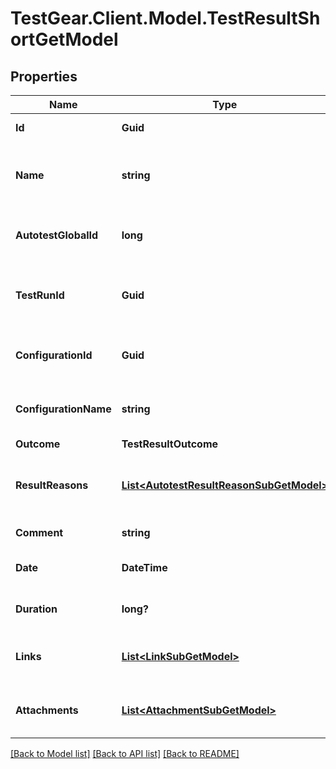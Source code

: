 # TestGear.Client.Model.TestResultShortGetModel

## Properties

Name | Type | Description | Notes
------------ | ------------- | ------------- | -------------
**Id** | **Guid** | Unique ID of test result | [optional] 
**Name** | **string** | Name of autotest represented by the test result | [optional] 
**AutotestGlobalId** | **long** | Global ID of autotest represented by test result | [optional] 
**TestRunId** | **Guid** | Unique ID of test run where test result is located | [optional] 
**ConfigurationId** | **Guid** | Unique ID of configuration which test result uses | [optional] 
**ConfigurationName** | **string** | Name of configuration which test result uses | [optional] 
**Outcome** | **TestResultOutcome** |  | 
**ResultReasons** | [**List&lt;AutotestResultReasonSubGetModel&gt;**](AutotestResultReasonSubGetModel.md) | Collection of result reasons which test result have | [optional] 
**Comment** | **string** | Comment to test result | [optional] 
**Date** | **DateTime** | Date when test result has been set | [optional] 
**Duration** | **long?** | Time which it took to run the test | [optional] 
**Links** | [**List&lt;LinkSubGetModel&gt;**](LinkSubGetModel.md) | Collection of links attached to test result | [optional] 
**Attachments** | [**List&lt;AttachmentSubGetModel&gt;**](AttachmentSubGetModel.md) | Collection of files attached to test result | [optional] 

[[Back to Model list]](../README.md#documentation-for-models) [[Back to API list]](../README.md#documentation-for-api-endpoints) [[Back to README]](../README.md)

